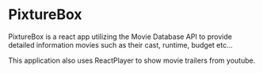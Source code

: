 # PixtureBox

PixtureBox is a react app utilizing the Movie Database API to provide detailed information movies such as their cast, runtime, budget etc...

This application also uses ReactPlayer to show movie trailers from youtube.
